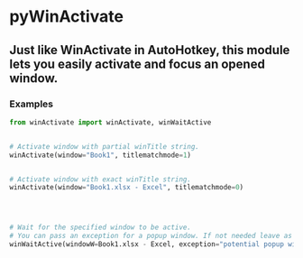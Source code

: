 # pyWinActivate

## Just like WinActivate in AutoHotkey, this module lets you easily activate and focus an opened window.


### Examples
```py
from winActivate import winActivate, winWaitActive


# Activate window with partial winTitle string.
winActivate(window="Book1", titlematchmode=1)


# Activate window with exact winTitle string.
winActivate(window="Book1.xlsx - Excel", titlematchmode=0)




# Wait for the specified window to be active.
# You can pass an exception for a popup window. If not needed leave as None or skip entirely.
winWaitActive(windowW=Book1.xlsx - Excel, exception="potential popup window")

```

